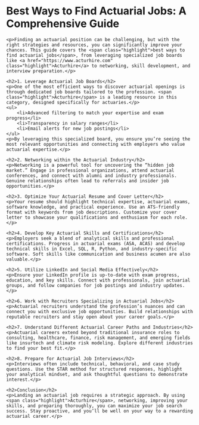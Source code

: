 <!DOCTYPE html>
<html lang="en">
<head>
    <meta charset="UTF-8">
    <meta name="viewport" content="width=device-width, initial-scale=1.0">
    <meta name="description" content="Best ways to find actuarial jobs, including job boards, networking, resume tips, skill development, and interview preparation.">
    <title>Best Ways to Find Actuarial Jobs</title>
    
</head>
<body>
    <h1>Best Ways to Find Actuarial Jobs: A Comprehensive Guide</h1>
    
    <p>Finding an actuarial position can be challenging, but with the right strategies and resources, you can significantly improve your chances. This guide covers the <span class="highlight">best ways to find actuarial jobs</span>, from leveraging specialized job boards like <a href="https://www.acturhire.com" class="highlight">Acturhire</a> to networking, skill development, and interview preparation.</p>
    
    <h2>1. Leverage Actuarial Job Boards</h2>
    <p>One of the most efficient ways to discover actuarial openings is through dedicated job boards tailored to the profession. <span class="highlight">Acturhire</span> is a leading resource in this category, designed specifically for actuaries.</p>
    <ul>
        <li>Advanced filtering to match your expertise and exam progress</li>
        <li>Transparency in salary ranges</li>
        <li>Email alerts for new job postings</li>
    </ul>
    <p>By leveraging this specialized board, you ensure you’re seeing the most relevant opportunities and connecting with employers who value actuarial expertise.</p>
    
    <h2>2. Networking within the Actuarial Industry</h2>
    <p>Networking is a powerful tool for uncovering the “hidden job market.” Engage in professional organizations, attend actuarial conferences, and connect with alumni and industry professionals. Genuine relationships often lead to referrals and insider job opportunities.</p>
    
    <h2>3. Optimize Your Actuarial Resume and Cover Letter</h2>
    <p>Your resume should highlight technical expertise, actuarial exams, software knowledge, and practical experience. Use an ATS-friendly format with keywords from job descriptions. Customize your cover letter to showcase your qualifications and enthusiasm for each role.</p>
    
    <h2>4. Develop Key Actuarial Skills and Certifications</h2>
    <p>Employers seek a blend of analytical skills and professional certifications. Progress in actuarial exams (ASA, ACAS) and develop technical skills in Excel, SQL, R, Python, and industry-specific software. Soft skills like communication and business acumen are also valuable.</p>
    
    <h2>5. Utilize LinkedIn and Social Media Effectively</h2>
    <p>Ensure your LinkedIn profile is up-to-date with exam progress, education, and key skills. Connect with professionals, join actuarial groups, and follow companies for job postings and industry updates.</p>
    
    <h2>6. Work with Recruiters Specializing in Actuarial Jobs</h2>
    <p>Actuarial recruiters understand the profession’s nuances and can connect you with exclusive job opportunities. Build relationships with reputable recruiters and stay open about your career goals.</p>
    
    <h2>7. Understand Different Actuarial Career Paths and Industries</h2>
    <p>Actuarial careers extend beyond traditional insurance roles to consulting, healthcare, finance, risk management, and emerging fields like insurtech and climate risk modeling. Explore different industries to find your best fit.</p>
    
    <h2>8. Prepare for Actuarial Job Interviews</h2>
    <p>Interviews often include technical, behavioral, and case study questions. Use the STAR method for structured responses, highlight your analytical mindset, and ask thoughtful questions to demonstrate interest.</p>
    
    <h2>Conclusion</h2>
    <p>Landing an actuarial job requires a strategic approach. By using <span class="highlight">Acturhire</span>, networking, improving your skills, and preparing thoroughly, you can maximize your job search success. Stay proactive, and you’ll be well on your way to a rewarding actuarial career.</p>
</body>
</html>
